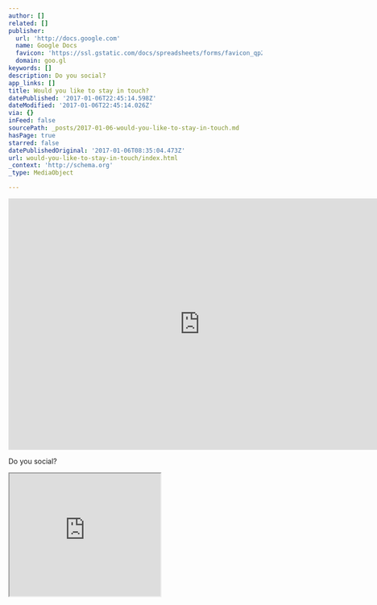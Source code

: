 ```yaml
---
author: []
related: []
publisher:
  url: 'http://docs.google.com'
  name: Google Docs
  favicon: 'https://ssl.gstatic.com/docs/spreadsheets/forms/favicon_qp2.png'
  domain: goo.gl
keywords: []
description: Do you social?
app_links: []
title: Would you like to stay in touch?
datePublished: '2017-01-06T22:45:14.598Z'
dateModified: '2017-01-06T22:45:14.026Z'
via: {}
inFeed: false
sourcePath: _posts/2017-01-06-would-you-like-to-stay-in-touch.md
hasPage: true
starred: false
datePublishedOriginal: '2017-01-06T08:35:04.473Z'
url: would-you-like-to-stay-in-touch/index.html
_context: 'http://schema.org'
_type: MediaObject

---
```

<iframe src="https://cdn.embedly.com/widgets/media.html?src=https%3A%2F%2Fdocs.google.com%2Fforms%2Fd%2Fe%2F1FAIpQLSfINHRXT3UXoo4vo_P9EP9I1OI7A_I0L7z5eAZfBrwPwgH-dw%2Fviewform%3Fembedded%3Dtrue&amp;url=https%3A%2F%2Fdocs.google.com%2Fforms%2Fd%2Fe%2F1FAIpQLSfINHRXT3UXoo4vo_P9EP9I1OI7A_I0L7z5eAZfBrwPwgH-dw%2Fviewform%3Fc%3D0%26w%3D1%26usp%3Dsend_form&amp;image=https%3A%2F%2Flh4.googleusercontent.com%2FDJKlCBXrTarrEujL6ecl1W5kIboVj212L-YCXKs020PZg1_rQ2TiZmwOCdnM2wTdqhg%3Dw1200-h630-p&amp;key=b7d04c9b404c499eba89ee7072e1c4f7&amp;type=text%2Fhtml&amp;schema=google" width="760" height="500" scrolling="no" frameborder="0" allowfullscreen="" style=""></iframe>

Do you social?

<iframe src="https://the-grid.github.io/ed-userhtml/?g=eJzLKCkpKLbS1y8vL9fLzCsuSUwvSszVS87P1S_JSC3Pz03MS0rNzEvXBwA6Rw9Y" height="244" style=""></iframe>